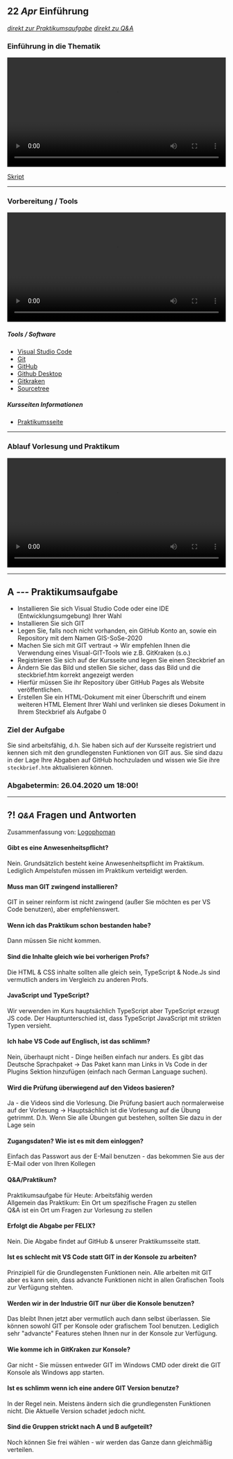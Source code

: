 ## **22 _Apr_** Einführung

*[direkt zur Praktikumsaufgabe](#a--praktikumsaufgabe)*
*[direkt zu Q&A](#-qa-fragen-und-antworten)*

### Einführung in die Thematik
<video controls width="100%"> 
    <source src="https://scheuerle.net/lehre/gis/videos/00_Einfuehrung.mp4" type="video/mp4"> 
    <a href="https://scheuerle.net/lehre/gis/videos/00_Einfuehrung.mp4">Zum Video</a>
</video>

[Skript](https://scheuerle.net/lehre/gis/scripts/00_GIS-EIA1-Einführung.pdf)

---

### Vorbereitung / Tools
<video controls width="100%"> 
    <source src="https://scheuerle.net/lehre/gis/videos/00_Arbeitsumgebung.mp4" type="video/mp4"> 
    <a href="https://scheuerle.net/lehre/gis/videos/00_Arbeitsumgebung.mp4">Zum Video</a>
</video>

##### Tools / Software
- [Visual Studio Code](https://code.visualstudio.com/)
- [Git](https://git-scm.com/)
- [GitHub](https://github.com/)
- [Github Desktop](https://desktop.github.com/)
- [Gitkraken](https://www.gitkraken.com/)
- [Sourcetree](https://www.sourcetreeapp.com/)

##### Kursseiten Informationen
- [Praktikumsseite](../workshops)

--- 

### Ablauf Vorlesung und Praktikum
<video controls width="100%"> 
    <source src="https://scheuerle.net/lehre/gis/videos/00_Ablauf_Vorlesung.mp4" type="video/mp4"> 
    <a href="https://scheuerle.net/lehre/gis/videos/00_Ablauf_Vorlesung.mp4">Zum Video</a>
</video>

---

## **A _---_** Praktikumsaufgabe

- Installieren Sie sich Visual Studio Code oder eine IDE (Entwicklungsumgebung) Ihrer Wahl
- Installieren Sie sich GIT
- Legen Sie, falls noch nicht vorhanden, ein GitHub Konto an, sowie ein Repository mit dem Namen GIS-SoSe-2020
- Machen Sie sich mit GIT vertraut → Wir empfehlen Ihnen die Verwendung eines Visual-GIT-Tools wie z.B. GitKraken (s.o.)
- Registrieren Sie sich auf der Kursseite und legen Sie einen Steckbrief an
- Ändern Sie das Bild und stellen Sie sicher, dass das Bild und die steckbrief.htm korrekt angezeigt werden
- Hierfür müssen Sie ihr Repository über GitHub Pages als Website veröffentlichen.
- Erstellen Sie ein HTML-Dokument mit einer Überschrift und einem weiteren HTML Element Ihrer Wahl und verlinken sie dieses Dokument in Ihrem Steckbrief als Aufgabe 0

### Ziel der Aufgabe

Sie sind arbeitsfähig, d.h. Sie haben sich auf der Kursseite registriert und kennen sich mit den grundlegensten Funktionen von GIT aus. Sie sind dazu in der Lage Ihre Abgaben auf GitHub hochzuladen und wissen wie Sie ihre `steckbrief.htm` aktualisieren können.

### Abgabetermin: 26.04.2020 um 18:00!

---

## **?! _<small>Q&A</small>_** Fragen und Antworten

Zusammenfassung von: [Logophoman](https://github.com/Logophoman)

#### Gibt es eine Anwesenheitspflicht?
Nein. Grundsätzlich besteht keine Anwesenheitspflicht im Praktikum. Lediglich Ampelstufen müssen im Praktikum verteidigt werden.

#### Muss man GIT zwingend installieren?
GIT in seiner reinform ist nicht zwingend (außer Sie möchten es per VS Code benutzen), aber empfehlenswert.

#### Wenn ich das Praktikum schon bestanden habe?
Dann müssen Sie nicht kommen.

#### Sind die Inhalte gleich wie bei vorherigen Profs?
Die HTML & CSS inhalte sollten alle gleich sein, TypeScript & Node.Js sind vermutlich anders im Vergleich zu anderen Profs.

#### JavaScript und TypeScript?
Wir verwenden im Kurs hauptsächlich TypeScript aber TypeScript erzeugt JS code. Der Hauptunterschied ist, dass TypeScript JavaScript mit strikten Typen versieht.

#### Ich habe VS Code auf Englisch, ist das schlimm?
Nein, überhaupt nicht - Dinge heißen einfach nur anders. Es gibt das Deutsche Sprachpaket -> Das Paket kann man Links in Vs Code in der Plugins Sektion hinzufügen (einfach nach German Language suchen).

#### Wird die Prüfung überwiegend auf den Videos basieren?
Ja - die Videos sind die Vorlesung. Die Prüfung basiert auch normalerweise auf der Vorlesung -> Hauptsächlich ist die Vorlesung auf die Übung getrimmt. D.h. Wenn Sie alle Übungen gut bestehen, sollten Sie dazu in der Lage sein

#### Zugangsdaten? Wie ist es mit dem einloggen? 
Einfach das Passwort aus der E-Mail benutzen - das bekommen Sie aus der E-Mail oder von Ihren Kollegen

#### Q&A/Praktikum?
Praktikumsaufgabe für Heute: Arbeitsfähig werden<br />
Allgemein das Praktikum: Ein Ort um spezifische Fragen zu stellen<br />
Q&A ist ein Ort um Fragen zur Vorlesung zu stellen

#### Erfolgt die Abgabe per FELIX?
Nein. Die Abgabe findet auf GitHub & unserer Praktikumsseite statt.

#### Ist es schlecht mit VS Code statt GIT in der Konsole zu arbeiten?
Prinzipiell für die Grundlegensten Funktionen nein. Alle arbeiten mit GIT aber es kann sein, dass advancte Funktionen nicht in allen Grafischen Tools zur Verfügung stehten.

#### Werden wir in der Industrie GIT nur über die Konsole benutzen?
Das bleibt Ihnen jetzt aber vermutlich auch dann selbst überlassen. Sie können sowohl GIT per Konsole oder grafischem Tool benutzen. Lediglich sehr "advancte" Features stehen Ihnen nur in der Konsole zur Verfügung.

#### Wie komme ich in GitKraken zur Konsole?
Gar nicht - Sie müssen entweder GIT im Windows CMD oder direkt die GIT Konsole als Windows app starten.

#### Ist es schlimm wenn ich eine andere GIT Version benutze?
In der Regel nein. Meistens ändern sich die grundlegensten Funktionen nicht. Die Aktuelle Version schadet jedoch nicht.

#### Sind die Gruppen strickt nach A und B aufgeteilt?
Noch können Sie frei wählen - wir werden das Ganze dann gleichmäßig verteilen.